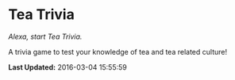 # Tea Trivia
*Alexa, start Tea Trivia.*

A trivia game to test your knowledge of tea and tea related culture!

**Last Updated:** 2016-03-04 15:55:59